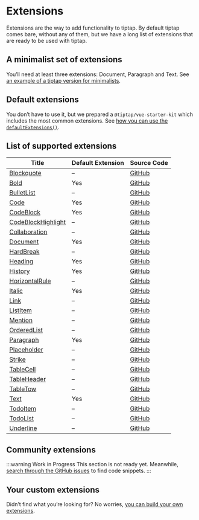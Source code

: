 # Extensions

Extensions are the way to add functionality to tiptap. By default tiptap comes bare, without any of them, but we have a long list of extensions that are ready to be used with tiptap.

## A minimalist set of extensions

You’ll need at least three extensions: Document, Paragraph and Text. See [an example of a tiptap version for minimalists](/examples/simple).

## Default extensions

You don’t have to use it, but we prepared a `@tiptap/vue-starter-kit` which includes the most common extensions. See [how you can use the `defaultExtensions()`](/examples/basic).

## List of supported extensions

| Title | Default Extension | Source Code |
| ----- | ------- | ----------- |
| [Blockquote](/api/extensions/blockquote) | – | [GitHub](https://github.com/ueberdosis/tiptap-next/blob/main/packages/extension-blockquote/)
| [Bold](/api/extensions/bold) | Yes | [GitHub](https://github.com/ueberdosis/tiptap-next/blob/main/packages/extension-bold/)
| [BulletList](/api/extensions/bullet-list) | – | [GitHub](https://github.com/ueberdosis/tiptap-next/blob/main/packages/extension-bullet-list/)
| [Code](/api/extensions/code) | Yes | [GitHub](https://github.com/ueberdosis/tiptap-next/blob/main/packages/extension-code/)
| [CodeBlock](/api/extensions/code-block) | Yes | [GitHub](https://github.com/ueberdosis/tiptap-next/blob/main/packages/extension-code-block/)
| [CodeBlockHighlight](/api/extensions/code-block-highlight) | – | [GitHub](https://github.com/ueberdosis/tiptap-next/blob/main/packagescode-block-highlight/extension-/)
| [Collaboration](/api/extensions/collaboration) | – | [GitHub](https://github.com/ueberdosis/tiptap-next/blob/main/packages/extension-collaboration/)
| [Document](/api/extensions/document) | Yes | [GitHub](https://github.com/ueberdosis/tiptap-next/blob/main/packages/extension-document/)
| [HardBreak](/api/extensions/hard-break) | – | [GitHub](https://github.com/ueberdosis/tiptap-next/blob/main/packages/extension-hard-break/)
| [Heading](/api/extensions/heading) | Yes | [GitHub](https://github.com/ueberdosis/tiptap-next/blob/main/packages/extension-heading/)
| [History](/api/extensions/history) | Yes | [GitHub](https://github.com/ueberdosis/tiptap-next/blob/main/packages/extension-history/)
| [HorizontalRule](/api/extensions/horizontal-rule) | – | [GitHub](https://github.com/ueberdosis/tiptap-next/blob/main/packages/extension-horizontal-rule/)
| [Italic](/api/extensions/italic) | Yes | [GitHub](https://github.com/ueberdosis/tiptap-next/blob/main/packages/extension-italic/)
| [Link](/api/extensions/link) | – | [GitHub](https://github.com/ueberdosis/tiptap-next/blob/main/packages/extension-link/)
| [ListItem](/api/extensions/list-item) | – | [GitHub](https://github.com/ueberdosis/tiptap-next/blob/main/packages/extension-list-item/)
| [Mention](/api/extensions/mention) | – | [GitHub](https://github.com/ueberdosis/tiptap-next/blob/main/packages/extension-mention/)
| [OrderedList](/api/extensions/ordered-list) | – | [GitHub](https://github.com/ueberdosis/tiptap-next/blob/main/packages/extension-ordered-list/)
| [Paragraph](/api/extensions/paragraph) | Yes | [GitHub](https://github.com/ueberdosis/tiptap-next/blob/main/packages/extension-paragraph/)
| [Placeholder](/api/extensions/placeholder) | – | [GitHub](https://github.com/ueberdosis/tiptap-next/blob/main/packages/extension-placeholder/)
| [Strike](/api/extensions/strike) | – | [GitHub](https://github.com/ueberdosis/tiptap-next/blob/main/packages/extension-strike/)
| [TableCell](/api/extensions/table-cell) | – | [GitHub](https://github.com/ueberdosis/tiptap-next/blob/main/packages/extension-table-cell/)
| [TableHeader](/api/extensions/table-header) | – | [GitHub](https://github.com/ueberdosis/tiptap-next/blob/main/packages/extension-table-header/)
| [TableTow](/api/extensions/table-row) | – | [GitHub](https://github.com/ueberdosis/tiptap-next/blob/main/packages/extension-table-row/)
| [Text](/api/extensions/text) | Yes | [GitHub](https://github.com/ueberdosis/tiptap-next/blob/main/packages/extension-text/)
| [TodoItem](/api/extensions/todo-item) | – | [GitHub](https://github.com/ueberdosis/tiptap-next/blob/main/packages/extension-todo-item/)
| [TodoList](/api/extensions/todo-list) | – | [GitHub](https://github.com/ueberdosis/tiptap-next/blob/main/packages/extension-todo-list/)
| [Underline](/api/extensions/underline) | – | [GitHub](https://github.com/ueberdosis/tiptap-next/blob/main/packages/extension-underline/)

## Community extensions

:::warning Work in Progress
This section is not ready yet. Meanwhile, [search through the GitHub issues](https://github.com/ueberdosis/tiptap/issues) to find code snippets.
:::

## Your custom extensions

Didn’t find what you’re looking for? No worries, [you can build your own extensions](/guide/custom-extensions).

[@npmjs-tiptap-commands]: https://npmjs.org/package/tiptap-commands
